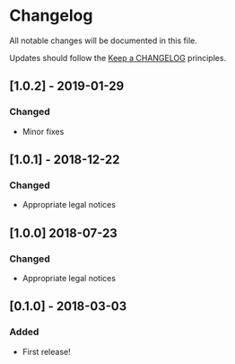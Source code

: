 # Changelog

All notable changes will be documented in this file.

Updates should follow the [Keep a CHANGELOG](http://keepachangelog.com/) principles.

## [1.0.2] - 2019-01-29

### Changed

- Minor fixes

## [1.0.1] - 2018-12-22

### Changed

- Appropriate legal notices

## [1.0.0] 2018-07-23

### Changed

- Appropriate legal notices

## [0.1.0] - 2018-03-03

### Added

- First release!
